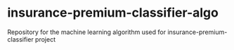# insurance-premium-classifier-algo
Repository for the machine learning algorithm used for insurance-premium-classifier project
